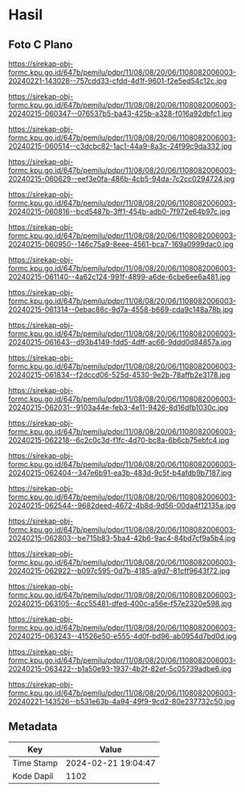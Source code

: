 # Hasil

## Foto C Plano

https://sirekap-obj-formc.kpu.go.id/647b/pemilu/pdpr/11/08/08/20/06/1108082006003-20240221-143028--757cdd33-cfdd-4d1f-9601-f2e5ed54c12c.jpg

https://sirekap-obj-formc.kpu.go.id/647b/pemilu/pdpr/11/08/08/20/06/1108082006003-20240215-060347--076537b5-ba43-425b-a328-f016a92dbfc1.jpg

https://sirekap-obj-formc.kpu.go.id/647b/pemilu/pdpr/11/08/08/20/06/1108082006003-20240215-060514--c3dcbc82-1ac1-44a9-8a3c-24f99c9da332.jpg

https://sirekap-obj-formc.kpu.go.id/647b/pemilu/pdpr/11/08/08/20/06/1108082006003-20240215-060629--eef3e0fa-486b-4cb5-94da-7c2cc0294724.jpg

https://sirekap-obj-formc.kpu.go.id/647b/pemilu/pdpr/11/08/08/20/06/1108082006003-20240215-060816--bcd5487b-3ff1-454b-adb0-7f972e64b97c.jpg

https://sirekap-obj-formc.kpu.go.id/647b/pemilu/pdpr/11/08/08/20/06/1108082006003-20240215-060950--146c75a9-8eee-4561-bca7-169a0999dac0.jpg

https://sirekap-obj-formc.kpu.go.id/647b/pemilu/pdpr/11/08/08/20/06/1108082006003-20240215-061140--4a62c124-991f-4899-a6de-6cbe6ee6a481.jpg

https://sirekap-obj-formc.kpu.go.id/647b/pemilu/pdpr/11/08/08/20/06/1108082006003-20240215-061314--0ebac86c-9d7a-4558-b669-cda9c148a78b.jpg

https://sirekap-obj-formc.kpu.go.id/647b/pemilu/pdpr/11/08/08/20/06/1108082006003-20240215-061643--d93b4149-fdd5-4dff-ac66-9ddd0d84857a.jpg

https://sirekap-obj-formc.kpu.go.id/647b/pemilu/pdpr/11/08/08/20/06/1108082006003-20240215-061834--f2dccd06-525d-4530-9e2b-78affb2e3178.jpg

https://sirekap-obj-formc.kpu.go.id/647b/pemilu/pdpr/11/08/08/20/06/1108082006003-20240215-062031--9103a44e-feb3-4e11-9426-8d16dfb1030c.jpg

https://sirekap-obj-formc.kpu.go.id/647b/pemilu/pdpr/11/08/08/20/06/1108082006003-20240215-062218--6c2c0c3d-f1fc-4d70-bc8a-6b6cb75ebfc4.jpg

https://sirekap-obj-formc.kpu.go.id/647b/pemilu/pdpr/11/08/08/20/06/1108082006003-20240215-062404--347e6b91-ea3b-483d-9c5f-b4afdb9b7187.jpg

https://sirekap-obj-formc.kpu.go.id/647b/pemilu/pdpr/11/08/08/20/06/1108082006003-20240215-062544--9682deed-4672-4b8d-9d56-00da4f12135a.jpg

https://sirekap-obj-formc.kpu.go.id/647b/pemilu/pdpr/11/08/08/20/06/1108082006003-20240215-062803--be715b83-5ba4-42b6-9ac4-84bd7cf9a5b4.jpg

https://sirekap-obj-formc.kpu.go.id/647b/pemilu/pdpr/11/08/08/20/06/1108082006003-20240215-062922--b097c595-0d7b-4185-a9d7-81cff9643f72.jpg

https://sirekap-obj-formc.kpu.go.id/647b/pemilu/pdpr/11/08/08/20/06/1108082006003-20240215-063105--4cc55481-dfed-400c-a56e-f57e2320e598.jpg

https://sirekap-obj-formc.kpu.go.id/647b/pemilu/pdpr/11/08/08/20/06/1108082006003-20240215-063243--41526e50-e555-4d0f-bd96-ab0954d7bd0d.jpg

https://sirekap-obj-formc.kpu.go.id/647b/pemilu/pdpr/11/08/08/20/06/1108082006003-20240215-063422--b1a50e93-1937-4b2f-82ef-5c05739adbe6.jpg

https://sirekap-obj-formc.kpu.go.id/647b/pemilu/pdpr/11/08/08/20/06/1108082006003-20240221-143526--b531e63b-4a94-49f9-9cd2-80e237732c50.jpg


## Metadata

| Key        | Value               |
| ---------- | ------------------- |
| Time Stamp | 2024-02-21 19:04:47 |
| Kode Dapil | 1102                |



